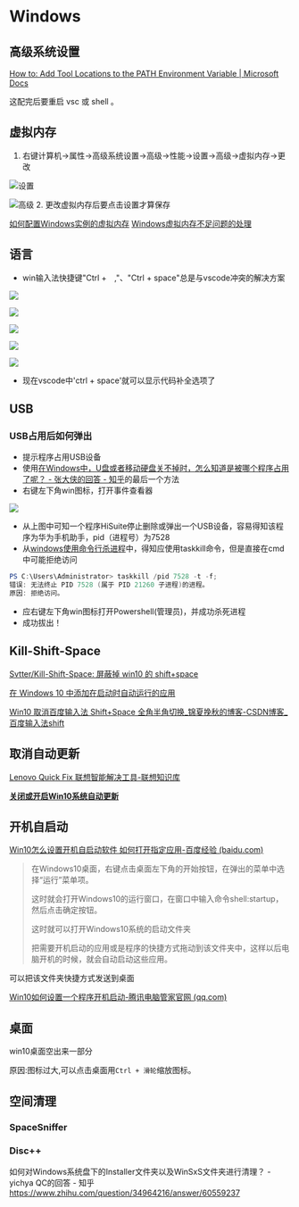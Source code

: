 # Windows

## 高级系统设置

[How to: Add Tool Locations to the PATH Environment Variable \| Microsoft Docs](https://docs.microsoft.com/en-us/previous-versions/office/developer/sharepoint-2010/ee537574(v=office.14))

这配完后要重启 vsc 或 shell 。

## 虚拟内存

1. 右键计算机->属性->高级系统设置->高级->性能->设置->高级->虚拟内存->更改

![设置](https://raw.githubusercontent.com/youhuangla/images/main/202202092011899.png)

![高级](https://raw.githubusercontent.com/youhuangla/images/main/202202092017347.png)
2. 更改虚拟内存后要点击设置才算保存

[如何配置Windows实例的虚拟内存](https://help.aliyun.com/document_detail/40995.htm?spm=a2c4g.11186623.0.0.71af1323T7fTtH)
[Windows虚拟内存不足问题的处理](https://help.aliyun.com/document_detail/41046.html#kzGCz)

## 语言

- win输入法快捷键"Ctrl +　,"、"Ctrl + space"总是与vscode冲突的解决方案

![](https://raw.githubusercontent.com/youhuangla/images/main/202202172227165.png)

![](https://raw.githubusercontent.com/youhuangla/images/main/202202172229549.png)

![](https://raw.githubusercontent.com/youhuangla/images/main/202202172257583.png)

![](https://raw.githubusercontent.com/youhuangla/images/main/202202172258712.png)

![](https://raw.githubusercontent.com/youhuangla/images/main/202202172258369.png)

- 现在vscode中'ctrl + space'就可以显示代码补全选项了

## USB

### USB占用后如何弹出

- 提示程序占用USB设备
- 使用[在Windows中，U盘或者移动硬盘关不掉时，怎么知道是被哪个程序占用了呢？ - 张大侠的回答 - 知乎](https://www.zhihu.com/question/22579281/answer/1883600510)的最后一个方法
- 右键左下角win图标，打开事件查看器

![](https://raw.githubusercontent.com/youhuangla/images/main/202202232143389.png)

- 从上图中可知一个程序HiSuite停止删除或弹出一个USB设备，容易得知该程序为华为手机助手，pid（进程号）为7528
- 从[windows使用命令行杀进程](https://www.cnblogs.com/shindo/p/5959329.html)中，得知应使用taskkill命令，但是直接在cmd中可能拒绝访问

```powershell
PS C:\Users\Administrator> taskkill /pid 7528 -t -f;
错误: 无法终止 PID 7528 (属于 PID 21260 子进程)的进程。
原因: 拒绝访问。
```

- 应右键左下角win图标打开Powershell(管理员)，并成功杀死进程
- 成功拔出！

## Kill-Shift-Space

[Svtter/Kill\-Shift\-Space: 屏蔽掉 win10 的 shift\+space](https://github.com/Svtter/Kill-Shift-Space)

[在 Windows 10 中添加在启动时自动运行的应用](https://support.microsoft.com/zh-cn/windows/%E5%9C%A8-windows-10-%E4%B8%AD%E6%B7%BB%E5%8A%A0%E5%9C%A8%E5%90%AF%E5%8A%A8%E6%97%B6%E8%87%AA%E5%8A%A8%E8%BF%90%E8%A1%8C%E7%9A%84%E5%BA%94%E7%94%A8-150da165-dcd9-7230-517b-cf3c295d89dd)

[Win10 取消百度输入法 Shift\+Space 全角半角切换\_锦夏挽秋的博客\-CSDN博客\_百度输入法shift](https://blog.csdn.net/qq1337715208/article/details/103334455)

## 取消自动更新

[Lenovo Quick Fix 联想智能解决工具-联想知识库](https://iknow.lenovo.com.cn/detail/dc_172545.html)

[**关闭或开启Win10系统自动更新**](https://box.lenovo.com/l/t5dQKH)

## 开机自启动

[Win10怎么设置开机自启动软件 如何打开指定应用-百度经验 (baidu.com)](https://jingyan.baidu.com/article/5d368d1ebfdf1a3f60c057f8.html)

>   在Windows10桌面，右键点击桌面左下角的开始按钮，在弹出的菜单中选择“运行”菜单项。
>
>   这时就会打开Windows10的运行窗口，在窗口中输入命令shell:startup，然后点击确定按钮。
>
>   这时就可以打开Windows10系统的启动文件夹
>
>   把需要开机启动的应用或是程序的快捷方式拖动到该文件夹中，这样以后电脑开机的时候，就会自动启动这些应用。

可以把该文件夹快捷方式发送到桌面

[Win10如何设置一个程序开机启动-腾讯电脑管家官网 (qq.com)](https://guanjia.qq.com/web_clinic/s8/1670.html)

## 桌面

win10桌面空出来一部分

原因:图标过大,可以点击桌面用`Ctrl + 滑轮`缩放图标。

## 空间清理

### SpaceSniffer

### Disc++

如何对Windows系统盘下的Installer文件夹以及WinSxS文件夹进行清理？ - yichya QC的回答 - 知乎 https://www.zhihu.com/question/34964216/answer/60559237
